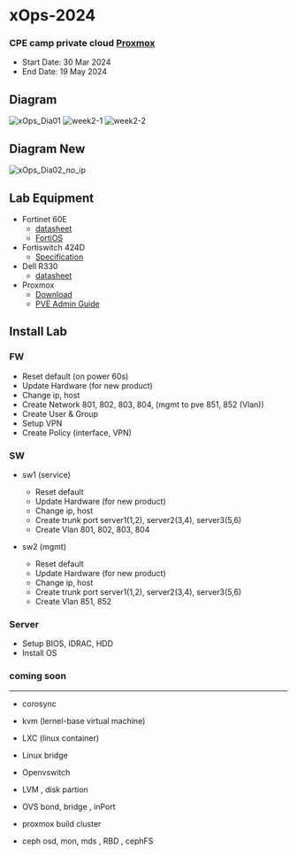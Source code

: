 # xOps-2024

### CPE camp private cloud [Proxmox](https://www.proxmox.com/en/proxmox-virtual-environment/features)

* Start Date: 30 Mar 2024
* End Date: 19 May 2024

## Diagram
![xOps_Dia01](https://github.com/kititach/xOps-2024/assets/48780839/43ef5a7b-3045-4e89-abdf-2ee322a85e11)
![week2-1](https://github.com/kititach/xOps-2024/assets/48780839/14c8c153-85b5-41f1-ba14-3753875cd9ea)
![week2-2](https://github.com/kititach/xOps-2024/assets/48780839/ddcf4f1e-ebbd-4460-b91f-2111f7ef2c5b)

## Diagram New
![xOps_Dia02_no_ip](https://github.com/kititach/xOps-2024/assets/48780839/1f8ee550-0da4-48e4-8959-54914d2a3570)

## Lab Equipment
* Fortinet 60E
  * [datasheet](https://www.firewalls.com/pub/media/wysiwyg/datasheets/Fortinet/FG-FW-60E.pdf)
  * [FortiOS](https://docs.fortinet.com/product/fortigate/hardware)
* Fortiswitch 424D
  * [Specification](https://www.avfirewalls.com.au/FortiSwitch-424D.asp)
* Dell R330
  * [datasheet](https://i.dell.com/sites/csdocuments/Shared-Content_data-Sheets_Documents/en/aa/Dell_PowerEdge_R330_SpecSheet_final.pdf)
* Proxmox
  * [Download](https://www.proxmox.com/en/downloads)
  * [PVE Admin Guide](https://pve.proxmox.com/pve-docs/pve-admin-guide.html)

## Install Lab
### FW 
  * Reset default (on power 60s)
  * Update Hardware (for new product)
  * Change ip, host
  * Create Network 801, 802, 803, 804, (mgmt to pve 851, 852 (Vlan))
  * Create User & Group
  * Setup VPN 
  * Create Policy (interface, VPN)
### SW
  * sw1 (service)
    * Reset default
    * Update Hardware (for new product)
    * Change ip, host
    * Create trunk port server1(1,2), server2(3,4), server3(5,6)
    * Create Vlan 801, 802, 803, 804

  * sw2 (mgmt)
    * Reset default
    * Update Hardware (for new product)
    * Change ip, host
    * Create trunk port server1(1,2), server2(3,4), server3(5,6)
    * Create Vlan 851, 852

### Server
  * Setup BIOS, IDRAC, HDD
  * Install OS

### coming soon
-------------------------------------------------
- corosync
- kvm (lernel-base virtual machine)
- LXC (linux container)
- Linux bridge
- Openvswitch

- LVM , disk partion
- OVS bond, bridge , inPort
- proxmox build cluster
- ceph osd, mon, mds , RBD , cephFS

